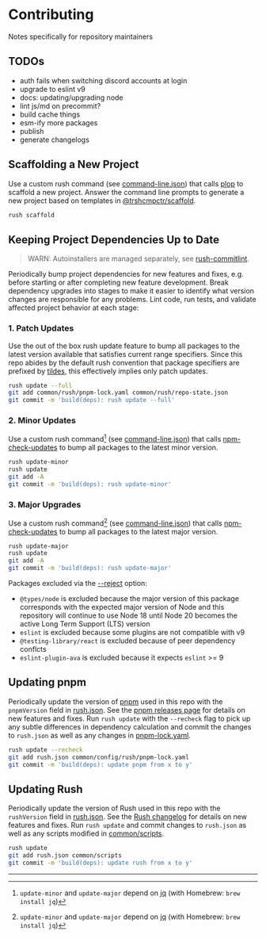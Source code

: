 # Contributing

Notes specifically for repository maintainers

## TODOs

* auth fails when switching discord accounts at login
* upgrade to eslint v9
* docs: updating/upgrading node
* lint js/md on precommit?
* build cache things
* esm-ify more packages
* publish
* generate changelogs

## Scaffolding a New Project

Use a custom rush command (see [command-line.json]) that calls [plop] to
scaffold a new project. Answer the command line prompts to generate a
new project based on templates in [@trshcmpctr/scaffold].

```sh
rush scaffold
```

## Keeping Project Dependencies Up to Date

> WARN: Autoinstallers are managed separately, see [rush-commitlint].

Periodically bump project dependencies for new features and fixes,
e.g. before starting or after completing new feature development.
Break dependency upgrades into stages to make it easier to identify what
version changes are responsible for any problems.
Lint code, run tests, and validate affected project behavior at each
stage:

### 1. Patch Updates

Use the out of the box rush update feature to bump all packages to the
latest version available that satisfies current range specifiers.
Since this repo abides by the default rush convention that package
specifiers are prefixed by [tildes], this effectively implies only patch
updates.

```sh
rush update --full
git add common/rush/pnpm-lock.yaml common/rush/repo-state.json
git commit -m 'build(deps): rush update --full'
```

### 2. Minor Updates

Use a custom rush command[^1] (see [command-line.json]) that calls
[npm-check-updates] to bump all packages to the latest minor version.

```sh
rush update-minor
rush update
git add -A
git commit -m 'build(deps): rush update-minor'
```

### 3. Major Upgrades

Use a custom rush command[^1] (see [command-line.json]) that calls
[npm-check-updates] to bump all packages to the latest major version.

```sh
rush update-major
rush update
git add -A
git commit -m 'build(deps): rush update-major'
```

Packages excluded via the [--reject] option:

* `@types/node` is excluded because the major version of this package
corresponds with the expected major version of Node and this repository
will continue to use Node 18 until Node 20 becomes the active Long Term
Support (LTS) version
* `eslint` is excluded because some plugins are not compatible with v9
* `@testing-library/react` is excluded because of peer dependency conflcts
* `eslint-plugin-ava` is excluded because it expects `eslint` >= 9

## Updating pnpm

Periodically update the version of [pnpm] used in this repo with the
`pnpmVersion` field in [rush.json].
See the [pnpm releases page] for details on new features and fixes.
Run `rush update` with the `--recheck` flag to pick up any subtle
differences in dependency calculation and commit the changes to
`rush.json` as well as any changes in [pnpm-lock.yaml].

```sh
rush update --recheck
git add rush.json common/config/rush/pnpm-lock.yaml
git commit -m 'build(deps): update pnpm from x to y'
```

## Updating Rush

Periodically update the version of Rush used in this repo with the
`rushVersion` field in [rush.json].
See the [Rush changelog] for details on new features and fixes.
Run `rush update` and commit changes to `rush.json` as well as any
scripts modified in [common/scripts].

```sh
rush update
git add rush.json common/scripts
git commit -m 'build(deps): update rush from x to y'
```

---

[^1]: `update-minor` and `update-major` depend on [jq](https://stedolan.github.io/jq/)
(with Homebrew: `brew install jq`)

[--reject]: https://www.npmjs.com/package/npm-check-updates#reject
[@trshcmpctr/scaffold]: ./scaffold
[command-line.json]: ./common/config/rush/command-line.json
[common/scripts]: ./common/scripts
[npm-check-updates]: https://www.npmjs.com/package/npm-check-updates
[plop]: https://www.npmjs.com/package/plop
[pnpm releases page]: https://github.com/pnpm/pnpm/releases
[pnpm-lock.yaml]: ./common/config/rush/pnpm-lock.yaml
[pnpm]: https://www.npmjs.com/package/pnpm
[Rush changelog]: https://github.com/microsoft/rushstack/blob/main/apps/rush/CHANGELOG.md
[rush-commitlint]: ./common/autoinstallers/rush-commitlint/README.md
[rush.json]: ./rush.json
[tildes]: https://github.com/npm/node-semver?tab=readme-ov-file#tilde-ranges-123-12-1
